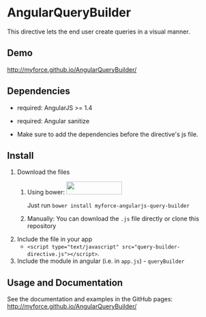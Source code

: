 # AngularQueryBuilder
This directive lets the end user create queries in a visual manner.

## Demo
http://myforce.github.io/AngularQueryBuilder/

## Dependencies
- required: AngularJS >= 1.4
- required: Angular sanitize

- Make sure to add the dependencies before the directive's js file. 

## Install
1. Download the files
	1. Using bower: <img src="http://benschwarz.github.io/bower-badges/badge@2x.png" width="130" height="30">
	
		Just run `bower install myforce-angularjs-query-builder`
	2. Manually:
		You can download the `.js` file directly or clone this repository
2. Include the file in your app
	- `<script type="text/javascript" src="query-builder-directive.js"></script>`.
3. Include the module in angular (i.e. in `app.js`) - `queryBuilder`


## Usage and Documentation
See the documentation and examples in the GitHub pages:
http://myforce.github.io/AngularQueryBuilder/
